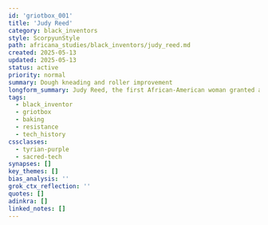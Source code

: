 ```yaml
---
id: 'griotbox_001'
title: 'Judy Reed'
category: black_inventors
style: ScorpyunStyle
path: africana_studies/black_inventors/judy_reed.md
created: 2025-05-13
updated: 2025-05-13
status: active
priority: normal
summary: Dough kneading and roller improvement
longform_summary: Judy Reed, the first African-American woman granted a U.S. patent, revolutionized baking with her dough kneading and rolling innovation. Her invention increased efficiency and output in the 19th-century baking industry and left a legacy of resistance through practical brilliance.
tags:
  - black_inventor
  - griotbox
  - baking
  - resistance
  - tech_history
cssclasses:
  - tyrian-purple
  - sacred-tech
synapses: []
key_themes: []
bias_analysis: ''
grok_ctx_reflection: ''
quotes: []
adinkra: []
linked_notes: []
---
```


